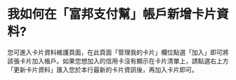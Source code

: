 # 我如何在「富邦支付幫」帳戶新增卡片資料?

您可進入卡片資料維護頁面，在此頁面「管理我的卡片」欄位點選「加入」即可將該張卡片加入帳戶。如果您想加入的信用卡沒有顯示在卡片清單上，請點選右上方「更新卡片資料」匯入您於本行最新的卡片資訊後，再加入卡片即可。
